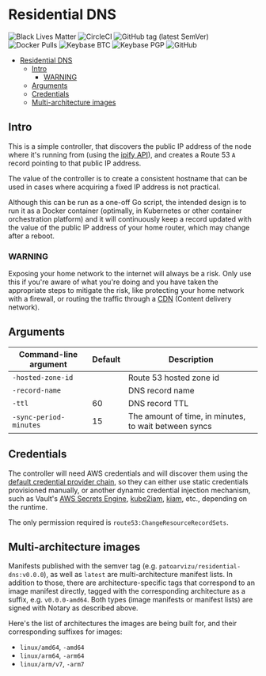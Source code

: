 # Residential DNS

![Black Lives Matter](https://img.shields.io/badge/BLM-Black%20Lives%20Matter-black)
![CircleCI](https://img.shields.io/circleci/build/github/patoarvizu/residential-dns.svg?label=CircleCI) ![GitHub tag (latest SemVer)](https://img.shields.io/github/tag/patoarvizu/residential-dns.svg) ![Docker Pulls](https://img.shields.io/docker/pulls/patoarvizu/residential-dns.svg) ![Keybase BTC](https://img.shields.io/keybase/btc/patoarvizu.svg) ![Keybase PGP](https://img.shields.io/keybase/pgp/patoarvizu.svg) ![GitHub](https://img.shields.io/github/license/patoarvizu/residential-dns.svg)

<!-- TOC -->

- [Residential DNS](#residential-dns)
  - [Intro](#intro)
    - [WARNING](#warning)
  - [Arguments](#arguments)
  - [Credentials](#credentials)
  - [Multi-architecture images](#multi-architecture-images)

<!-- /TOC -->

## Intro

This is a simple controller, that discovers the public IP address of the node where it's running from (using the [ipify API](https://www.ipify.org/)), and creates a Route 53 `A` record pointing to that public IP address.

The value of the controller is to create a consistent hostname that can be used in cases where acquiring a fixed IP address is not practical.

Although this can be run as a one-off Go script, the intended design is to run it as a Docker container (optimally, in Kubernetes or other container orchestration platform) and it will continuously keep a record updated with the value of the public IP address of your home router, which may change after a reboot.

### WARNING

Exposing your home network to the internet will always be a risk. Only use this if you're aware of what you're doing and you have taken the appropriate steps to mitigate the risk, like protecting your home network with a firewall, or routing the traffic through a [CDN](https://en.wikipedia.org/wiki/Content_delivery_network) (Content delivery network).

## Arguments

Command-line argument  | Default | Description
-----------------------|---------|------------
`-hosted-zone-id`      |         | Route 53 hosted zone id
`-record-name`         |         | DNS record name
`-ttl`                 |      60 | DNS record TTL
`-sync-period-minutes` |      15 | The amount of time, in minutes, to wait between syncs

## Credentials

The controller will need AWS credentials and will discover them using the [default credential provider chain](https://docs.aws.amazon.com/sdk-for-java/v1/developer-guide/credentials.html), so they can either use static credentials provisioned manually, or another dynamic credential injection mechanism, such as Vault's [AWS Secrets Engine](https://www.vaultproject.io/docs/secrets/aws), [kube2iam](https://github.com/jtblin/kube2iam), [kiam](https://github.com/uswitch/kiam), etc., depending on the runtime.

The only permission required is `route53:ChangeResourceRecordSets`.

## Multi-architecture images

Manifests published with the semver tag (e.g. `patoarvizu/residential-dns:v0.0.0`), as well as `latest` are multi-architecture manifest lists. In addition to those, there are architecture-specific tags that correspond to an image manifest directly, tagged with the corresponding architecture as a suffix, e.g. `v0.0.0-amd64`. Both types (image manifests or manifest lists) are signed with Notary as described above.

Here's the list of architectures the images are being built for, and their corresponding suffixes for images:

- `linux/amd64`, `-amd64`
- `linux/arm64`, `-arm64`
- `linux/arm/v7`, `-arm7`
